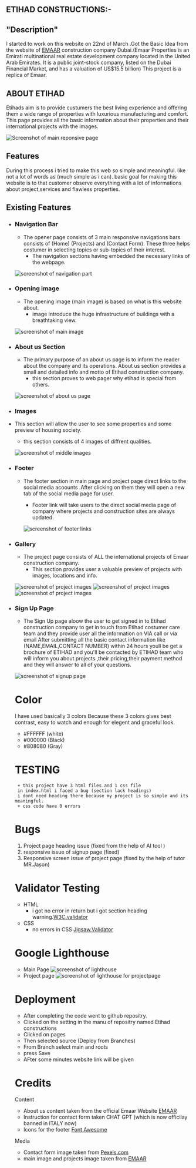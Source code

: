 ## ETIHAD CONSTRUCTIONS:-
## "Description"
I started to work on this website on 22nd of March .Got the Basic Idea from the website of [EMAAR](https://www.emaar.com) construction company Dubai.(Emaar Properties is an Emirati multinational real estate development company located in the United Arab Emirates. It is a public joint-stock company, listed on the Dubai Financial Market, and has a valuation of US$15.5 billion) This project is a replica of Emaar.

## ABOUT ETIHAD
 Etihads aim is to provide custumers the best living experience and offering them a wide range of properties with luxurious manufacturing and comfort. This page provides all the basic information about their properties and their international projects with the images.

 ![Screenshot of main reponsive page ](/Documents/reponsive.png)

 ## Features 
 During this process i tried to make this web so simple and meaningful. like not a lot of words as (much simple as i can).
 basic goal for making this website is to that customer observe everything with a lot of informations about project,services and flawless properties.

 ## Existing Features

 + ### Navigation Bar
   + The opener page consists of 3 main responsive navigations bars consists of (Home) (Projects) and (Contact Form).
   These three helps costumer in selecting topics or sub-topics of their interest. 
     + The navigation sections having embedded the necessary links of the webpage.

    ![screenshot of navigation part](/Documents/navbar.png)
  
+ ### Opening image
  + The opening image (main image) is based on what is this website about.
    + image introduce the huge infrastructure of buildings with a breathtaking view.

  ![screenshot of main image](/Documents/main-image.png)
 

 + ### About us Section
   + The primary purpose of an about us page is to inform the reader about the company and its operations. About us section provides a small and detailed info and motto of Etihad construction company.
     + this section proves to web pager why etihad is special from
    others.


   ![screenshot of about us page](/Documents/about.png)


+ ### Images 
 + This section will allow the user to see some properties and some preview of housing society.
   + this section consists of 4 images of diffrent qualities.

   ![screenshot of middle images](/Documents/middle-images.png)

+ ### Footer
  + The footer section in main page and project page direct links to the social media acoounts .After clicking on them they will open a new tab of the social media page for user.
    + Footer link will take users to the direct social media page of company
    where projects and construction sites are always updated.


    ![screenshot of footer links](/Documents/footer.png)


+ ### Gallery 
     + The project page consists of ALL the international projects of Emaar construction company.
       + This section provides user a valuable preview of projects with images, locations and info.


    ![screenshot of project images](/Documents/projects%201.png)
    ![screenshot of project images](/Documents/project%202.png)
    ![screenshot of project images](/Documents/project%203.png)

 + ### Sign Up Page 

      + The Sign Up page aloow the user to get signed in to Etihad construction company to get in touch from Etihad costumer care team and they provide user all the information on VIA call or via email 
      After submitting all the basic contact information like (NAME,EMAIL,CONTACT NUMBER) within 24 hours youll be get a brochure of ETIHAD and 
      you'll be contacted by ETIHAD team who will inform you about projects ,their pricing,their payment method and they will answer to all of your questions. 

      ![screenshot of signup page](/Documents/contact.png)

      # Color
      I have used basically 3 colors Because these 3 colors gives best contrast, easy to watch and enough for elegent and graceful look.
      + #FFFFFF (white)
      + #000000 (Black)
      + #808080 (Gray)



      # TESTING
        + this project have 3 html files and 1 css file 
        in index.html i faced a bug (section lack headings)
        i dont need heading there because my project is so simple and its meaningful.
        + css code have 0 errors 


      # Bugs
      1. Project page heading issue (fixed from the help of AI tool )
      2. responsive issue of  signup page (fixed) 
      3. Responsive screen issue of project page (fixed by the help of tutor MR.Jason)

      # Validator Testing
      + HTML
         + i got no error in return but i got section heading warning.[W3C.validator](https://validator.w3.org/)
      + CSS 
         + no errors in CSS [Jigsaw.Validator](https://jigsaw.w3.org/)



    # Google Lighthouse
     + Main Page
     ![screenshot of lighthouse](/Documents/mainpage.png)
     + Project page
     ![screenshot of lighthouse for projectpage](/Documents/projectpage.png)
        

    # Deployment
    + After completing the code went to github repositry.
    + Clicked on the setting in the manu of repositry named Etihad constructions
    + Clicked on pages 
    + Then selected source (Deploy from Branches)
    + From Branch select main and roots
    + press Save
    + AFter some minutes website link will be given

   # Credits

   Content
    + About us content taken from the official Emaar Website [EMAAR](https://www.emaar.com) 
    + Instruction for contact form taken CHAT GPT (which is now officilay banned in ITALY now)
    + Icons for the footer [Font Awesome](https://fontawesome.com/)

    Media
    + Contact form image taken from [Pexels.com](https://www.pexels.com/)
    + main image and projects image taken from [EMAAR](https://www.emaar.com) 

